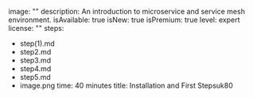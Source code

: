 image: ""
description: An introduction to microservice and service mesh environment.
isAvailable: true
isNew: true
isPremium: true
level: expert
license: ""
steps:
- step(1).md
- step2.md
- step3.md
- step4.md
- step5.md
- image.png
time: 40 minutes
title: Installation and First Stepsuk80
